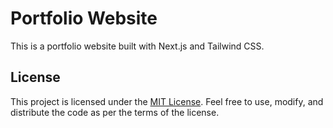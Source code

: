 # Portfolio Website

This is a portfolio website built with Next.js and Tailwind CSS.

## License

This project is licensed under the [MIT License](https://opensource.org/licenses/MIT). Feel free to use, modify, and distribute the code as per the terms of the license.
